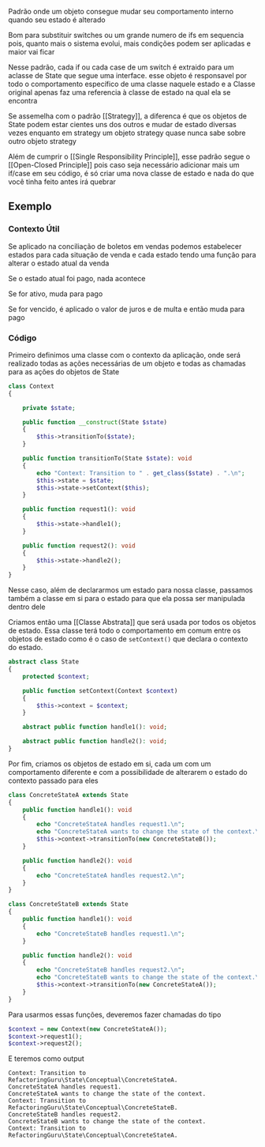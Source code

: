 Padrão onde um objeto consegue mudar seu comportamento interno quando seu estado é alterado

Bom para substituir switches ou um grande numero de ifs em sequencia pois, quanto mais o sistema evolui, mais condições podem ser aplicadas e maior vai ficar 

Nesse padrão, cada if ou cada case de um switch é extraido para um aclasse de State que segue uma interface. esse objeto é responsavel por todo o comportamento específico de uma classe naquele estado e a Classe original apenas faz uma referencia à classe de estado na qual ela se encontra

Se assemelha com o padrão [[Strategy]], a diferenca é que os objetos de State podem estar cientes uns dos outros e mudar de estado diversas vezes enquanto em strategy um objeto strategy quase nunca sabe sobre outro objeto strategy

Além de cumprir o [[Single Responsibility Principle]], esse padrão segue o [[Open-Closed Principle]] pois caso seja necessário adicionar mais um if/case em seu código, é só criar uma nova classe de estado e nada do que você tinha feito antes irá quebrar

## Exemplo

### Contexto Útil

Se aplicado na conciliação de boletos em vendas podemos estabelecer estados para cada situação de venda e cada estado tendo uma função para alterar o estado atual da venda

Se o estado atual foi pago, nada acontece

Se for ativo, muda para pago

Se for vencido, é aplicado o valor de juros e de multa e então muda para pago

### Código

Primeiro definimos uma classe com o contexto da aplicação, onde será realizado todas as ações necessárias de um objeto e todas as chamadas para as ações do objetos de State

```php 
class Context
{

    private $state;

    public function __construct(State $state)
    {
        $this->transitionTo($state);
    }

    public function transitionTo(State $state): void
    {
        echo "Context: Transition to " . get_class($state) . ".\n";
        $this->state = $state;
        $this->state->setContext($this);
    }

    public function request1(): void
    {
        $this->state->handle1();
    }

    public function request2(): void
    {
        $this->state->handle2();
    }
}
```
Nesse caso, além de declararmos um estado para nossa classe, passamos também a classe em si para o estado para que ela possa ser manipulada dentro dele

Criamos então uma [[Classe Abstrata]] que será usada por todos os objetos de estado. Essa classe terá todo o comportamento em comum entre os objetos de estado como é o caso de `setContext()` que declara o contexto do estado.
```php
abstract class State
{
    protected $context;

    public function setContext(Context $context)
    {
        $this->context = $context;
    }

    abstract public function handle1(): void;

    abstract public function handle2(): void;
}
```

Por fim, criamos os objetos de estado em si, cada um com um comportamento diferente e com a possibilidade de alterarem o estado do contexto passado para eles
```php
class ConcreteStateA extends State
{
    public function handle1(): void
    {
        echo "ConcreteStateA handles request1.\n";
        echo "ConcreteStateA wants to change the state of the context.\n";
        $this->context->transitionTo(new ConcreteStateB());
    }

    public function handle2(): void
    {
        echo "ConcreteStateA handles request2.\n";
    }
}

class ConcreteStateB extends State
{
    public function handle1(): void
    {
        echo "ConcreteStateB handles request1.\n";
    }

    public function handle2(): void
    {
        echo "ConcreteStateB handles request2.\n";
        echo "ConcreteStateB wants to change the state of the context.\n";
        $this->context->transitionTo(new ConcreteStateA());
    }
}
```

Para usarmos essas funções, deveremos fazer chamadas do tipo 
```php
$context = new Context(new ConcreteStateA());
$context->request1();
$context->request2();
```

E teremos como output
``` text
Context: Transition to RefactoringGuru\State\Conceptual\ConcreteStateA.
ConcreteStateA handles request1.
ConcreteStateA wants to change the state of the context.
Context: Transition to RefactoringGuru\State\Conceptual\ConcreteStateB.
ConcreteStateB handles request2.
ConcreteStateB wants to change the state of the context.
Context: Transition to RefactoringGuru\State\Conceptual\ConcreteStateA.
```

